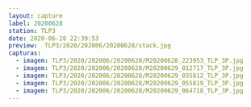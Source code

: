 ```yaml
---
layout: capture
label: 20200628
station: TLP3
date: 2020-06-28 22:39:53
preview:  TLP3/2020/202006/20200628/stack.jpg
capturas:
  - imagem: TLP3/2020/202006/20200628/M20200628_223953_TLP_3P.jpg
  - imagem: TLP3/2020/202006/20200628/M20200629_012717_TLP_3P.jpg
  - imagem: TLP3/2020/202006/20200628/M20200629_035812_TLP_3P.jpg
  - imagem: TLP3/2020/202006/20200628/M20200629_055819_TLP_3P.jpg
  - imagem: TLP3/2020/202006/20200628/M20200629_064718_TLP_3P.jpg
---
```

